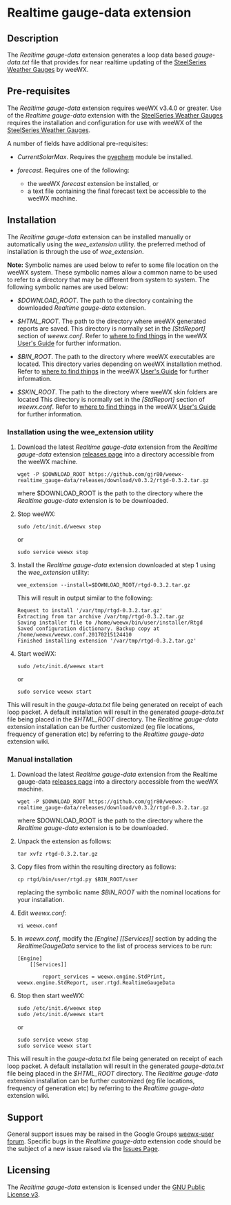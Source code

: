 # Realtime gauge-data extension #

## Description ##

The *Realtime gauge-data* extension generates a loop data based *gauge-data.txt* file that provides for near realtime updating of the [SteelSeries Weather Gauges](https://github.com/mcrossley/SteelSeries-Weather-Gauges "SteelSeries Weather Gauges on GitHub") by weeWX.

## Pre-requisites ##

The *Realtime gauge-data* extension requires weeWX v3.4.0 or greater. Use of the *Realtime gauge-data* extension with the [SteelSeries Weather Gauges](https://github.com/mcrossley/SteelSeries-Weather-Gauges "SteelSeries Weather Gauges on GitHub") requires the installation and configuration for use with weeWX of the [SteelSeries Weather Gauges](https://github.com/mcrossley/SteelSeries-Weather-Gauges "SteelSeries Weather Gauges on GitHub").

A number of fields have additional pre-requisites:

-   *CurrentSolarMax*. Requires the [pyephem](http://weewx.com/docs/setup.htm "pyephem installation") module be installed.
-   *forecast*. Requires one of the following:

    -   the weeWX *forecast* extension be installed, or
    -   a text file containing the final forecast text be accessible to the weeWX machine.

## Installation ##

The *Realtime gauge-data* extension can be installed manually or automatically using the *wee_extension* utility. the preferred method of installation is through the use of *wee_extension*.

**Note:**   Symbolic names are used below to refer to some file location on the weeWX system. These symbolic names allow a common name to be used to refer to a directory that may be different from system to system. The following symbolic names are used below:

-   *$DOWNLOAD_ROOT*. The path to the directory containing the downloaded *Realtime gauge-data* extension.

-   *$HTML_ROOT*. The path to the directory where weeWX generated reports are saved. This directory is normally set in the *[StdReport]* section of *weewx.conf*. Refer to [where to find things](http://weewx.com/docs/usersguide.htm#Where_to_find_things "where to find things") in the weeWX [User's Guide](http://weewx.com/docs/usersguide.htm "User's Guide to the weeWX Weather System") for further information.

-   *$BIN_ROOT*. The path to the directory where weeWX executables are located. This directory varies depending on weeWX installation method. Refer to [where to find things](http://weewx.com/docs/usersguide.htm#Where_to_find_things "where to find things") in the weeWX [User's Guide](http://weewx.com/docs/usersguide.htm "User's Guide to the weeWX Weather System") for further information.

-   *$SKIN_ROOT*. The path to the directory where weeWX skin folders are located This directory is normally set in the *[StdReport]* section of *weewx.conf*. Refer to [where to find things](http://weewx.com/docs/usersguide.htm#Where_to_find_things "where to find things") in the weeWX [User's Guide](http://weewx.com/docs/usersguide.htm "User's Guide to the weeWX Weather System") for further information.

### Installation using the wee_extension utility ###

1.  Download the latest *Realtime gauge-data* extension from the *Realtime gauge-data* extension [releases page](https://github.com/gjr80/weewx-realtime_gauge-data/releases) into a directory accessible from the weeWX machine.


        wget -P $DOWNLOAD_ROOT https://github.com/gjr80/weewx-realtime_gauge-data/releases/download/v0.3.2/rtgd-0.3.2.tar.gz

    where $DOWNLOAD_ROOT is the path to the directory where the *Realtime gauge-data* extension is to be downloaded.

2.  Stop weeWX:

        sudo /etc/init.d/weewx stop

    or

        sudo service weewx stop

3.  Install the *Realtime gauge-data* extension downloaded at step 1 using the *wee_extension* utility:

        wee_extension --install=$DOWNLOAD_ROOT/rtgd-0.3.2.tar.gz

    This will result in output similar to the following:

        Request to install '/var/tmp/rtgd-0.3.2.tar.gz'
        Extracting from tar archive /var/tmp/rtgd-0.3.2.tar.gz
        Saving installer file to /home/weewx/bin/user/installer/Rtgd
        Saved configuration dictionary. Backup copy at /home/weewx/weewx.conf.20170215124410
        Finished installing extension '/var/tmp/rtgd-0.3.2.tar.gz'

4.  Start weeWX:

        sudo /etc/init.d/weewx start

    or

        sudo service weewx start

This will result in the *gauge-data.txt* file being generated on receipt of each loop packet. A default installation will result in the generated *gauge-data.txt* file being placed in the *$HTML_ROOT* directory. The *Realtime gauge-data* extension installation can be further customized (eg file locations, frequency of generation etc) by referring to the *Realtime gauge-data* extension wiki.

### Manual installation ###

1.  Download the latest *Realtime gauge-data* extension from the Realtime gauge-data [releases page](https://github.com/gjr80/weewx-realtime_gauge-data/releases) into a directory accessible from the weeWX machine.

        wget -P $DOWNLOAD_ROOT https://github.com/gjr80/weewx-realtime_gauge-data/releases/download/v0.3.2/rtgd-0.3.2.tar.gz

    where $DOWNLOAD_ROOT is the path to the directory where the *Realtime gauge-data* extension is to be downloaded.

2.  Unpack the extension as follows:

        tar xvfz rtgd-0.3.2.tar.gz

3.  Copy files from within the resulting directory as follows:

        cp rtgd/bin/user/rtgd.py $BIN_ROOT/user

    replacing the symbolic name *$BIN_ROOT* with the nominal locations for your installation.

4.  Edit *weewx.conf*:

        vi weewx.conf

5.  In *weewx.conf*, modify the *[Engine] [[Services]]* section by adding the *RealtimeGaugeData* service to the list of process services to be run:

        [Engine]
            [[Services]]

                report_services = weewx.engine.StdPrint, weewx.engine.StdReport, user.rtgd.RealtimeGaugeData

6.  Stop then start weeWX:

        sudo /etc/init.d/weewx stop
        sudo /etc/init.d/weewx start

    or

        sudo service weewx stop
        sudo service weewx start

This will result in the *gauge-data.txt* file being generated on receipt of each loop packet. A default installation will result in the generated *gauge-data.txt* file being placed in the *$HTML_ROOT* directory. The *Realtime gauge-data* extension installation can be further customized (eg file locations, frequency of generation etc) by referring to the *Realtime gauge-data* extension wiki.

## Support ##

General support issues may be raised in the Google Groups [weewx-user forum](https://groups.google.com/group/weewx-user "Google Groups weewx-user forum"). Specific bugs in the *Realtime gauge-data* extension code should be the subject of a new issue raised via the [Issues Page](https://github.com/gjr80/weewx-realtime_gdrt/issues "Realtime gauge-data extension Issues").

## Licensing ##

The *Realtime gauge-data* extension is licensed under the [GNU Public License v3](https://github.com/gjr80/weewx-realtime_gauge-data/blob/master/LICENSE "*Realtime gauge-data* extension License").
